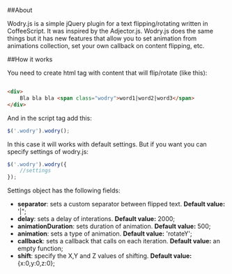 ##About

Wodry.js is a simple jQuery plugin for a text flipping/rotating written in CoffeeScript. It was inspired by the Adjector.js. Wodry.js does the same things but it has new features that allow you to set animation from animations collection, set your own callback on content flipping, etc.

##How it works

You need to create html tag with content that will flip/rotate (like this):

```html

<div>
	Bla bla bla <span class="wodry">word1|word2|word3</span>
</div>

```

And in the script tag add this:

```javascript
$('.wodry').wodry();
```

In this case it will works with default settings. But if you want you can specify settings of wodry.js:

```javascript
$('.wodry').wodry({
	//settings
});
```

Settings object has the following fields:

- **separator**: sets a custom separator between flipped text. **Default value:** '|";
- **delay**: sets a delay of interations. **Default value:** 2000;
- **animationDuration**: sets duration of animation. **Default value:** 500;
- **animation**: sets a type of animation. **Default value:** 'rotateY';
- **callback**: sets a callback that calls on each iteration. **Default value:** an empty function;
- **shift**: specify the X,Y and Z values of shifting. **Default value:** {x:0,y:0,z:0};
